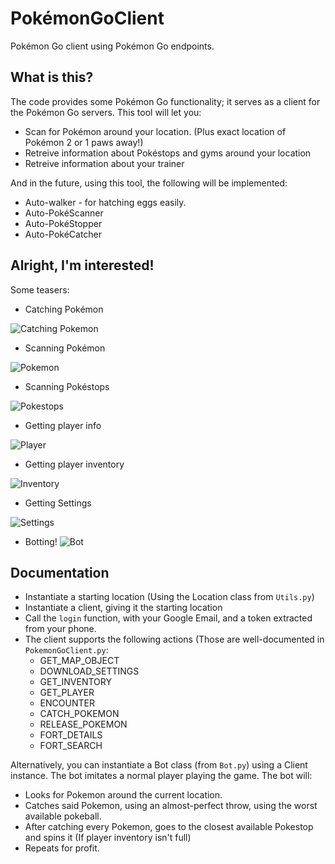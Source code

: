 # PokémonGoClient
Pokémon Go client using Pokémon Go endpoints.

## What is this?
The code provides some Pokémon Go functionality; it serves as a client for the Pokémon Go servers.
This tool will let you:
- Scan for Pokémon around your location. (Plus exact location of Pokémon 2 or 1 paws away!)
- Retreive information about Pokéstops and gyms around your location
- Retreive information about your trainer

And in the future, using this tool, the following will be implemented:
- Auto-walker - for hatching eggs easily.
- Auto-PokéScanner
- Auto-PokéStopper
- Auto-PokéCatcher

## Alright, I'm interested!
Some teasers:

* Catching Pokémon

![Catching Pokemon](http://i.imgur.com/HhKG5N4.png)
* Scanning Pokémon

![Pokemon](http://i.imgur.com/AL6OAFg.png)
* Scanning Pokéstops

![Pokestops](http://i.imgur.com/oOkLBaQ.png)
* Getting player info

![Player](http://i.imgur.com/NVeRqQp.png)
* Getting player inventory

![Inventory](http://i.imgur.com/it5qNym.png)
* Getting Settings

![Settings](http://i.imgur.com/uVDFRv6.png)


* Botting!
![Bot](http://i.imgur.com/udNdwBC.png)


## Documentation
- Instantiate a starting location (Using the Location class from `Utils.py`)
- Instantiate a client, giving it the starting location
- Call the `login` function, with your Google Email, and a token extracted from your phone.
- The client supports the following actions (Those are well-documented in `PokemonGoClient.py`:
    * GET_MAP_OBJECT
    * DOWNLOAD_SETTINGS
    * GET_INVENTORY
    * GET_PLAYER
    * ENCOUNTER
    * CATCH_POKEMON
    * RELEASE_POKEMON
    * FORT_DETAILS
    * FORT_SEARCH

Alternatively, you can instantiate a Bot class (from `Bot.py`) using a Client instance.
The bot imitates a normal player playing the game. The bot will:
* Looks for Pokemon around the current location.
* Catches said Pokemon, using an almost-perfect throw, using the worst available pokeball.
* After catching every Pokemon, goes to the closest available Pokestop and spins it (If player inventory isn't full)
* Repeats for profit.
